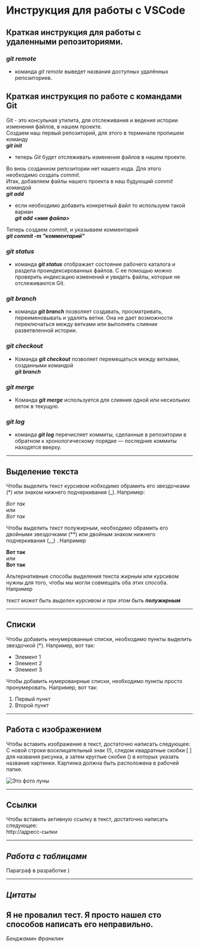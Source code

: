# Инструкция для работы с VSCode

## Краткая инструкция для работы с удаленными репозиториями.

### *git remote*
- команда *git remote* выведет названия доступных удалённых репозиториев.

## Краткая инструкция по работе с командами Git

Git - это консульная утилита, для отслеживания и ведения истории изменения файлов, в нашем проекте.  
Создаем наш первый репозиторий, для этого в терминале пропишем команду  
**_git init_**  
- теперь *Git* будет отслеживать изменения файлов в нашем проекте.      

Во вноь созданном репозитории нет нашего кода. Для этого необходимо создать *commit*.   
Итак, добавляем файлы нашего проекта в наш будующий  *commit* командой   
**_git add_**   
- если необходимо добавить конкретный файл то используем такой вариан   
**_git add <имя файла>_**  

Теперь создаем  *commit*, и указываем комментарий   
**_git commit -m "комментарий"_**   

### *git status*
- команда **_git status_** отображает состояние рабочего каталога и раздела проиндексированных файлов. С ее помощью можно проверить индексацию изменений и увидеть файлы, которые не отслеживаются Git.

### *git branch*   
- команда **_git branch_** позволяет создавать, просматривать, переименовывать и удалять ветки. Она не дает возможности переключаться между ветками или выполнять слияние разветвленной истории.

### *git checkout*   
- Команда **_git checkout_** позволяет перемещаться между ветками, созданными командой    
**_git branch_**

### *git merge*
- Команда **_git merge_** используется для слияния одной или нескольких веток в текущую. 


### *git log*
- команда **_git log_** перечисляет коммиты, сделанные в репозитории в обратном к хронологическому порядке — последние коммиты находятся вверху.
___

## Выделение текста

Чтобы выделить текст курсивом нобходимо обрамить его звездочками (*) или знаком нижнего подчеркивания (_). Например:

 *Вот так*   
 или   
 _Вот так_
 
Чтобы выделить текст полужирным, необходимо обрамить его двойными звездочками (**) или двойным знаком нижнего подчеркивания (__) . Например 

**Вот так**   
или   
__Вот так__

Альтернативные способы выделения текста жирным или курсивом нужны для того, чтобы мы могли совмещать оба этих способа. Например

_текст может быть выделен курсивом и при этом быть **полужирным**_
___

## Списки

Чтобы добавить ненумерованные списки, необходимо пункты выделить звездочкой (*). Например, вот так:
* Элемент 1
* Элемент 2
* Элемент 3

Чтобы добавить нумерованрные списки, необходимо пункты просто пронумеровать. Например, вот так:
1. Первый пункт
2. Второй пункт
___

## Работа с изображением

Чтобы вставить изображение в текст, достаточно написать следующее:   
С новой строки восклицательный знак (!), следом квадратные скобки [ ] для названия рисунка, а затем круглые скобки () в которых указать название картинки. Картинка должна быть расположена в рабочей папке. 

![Это фото луны](Obj\Moon.png)

___

## Ссылки 

Чтобы вставить активную ссылку в текст, достаточно написать следующее:   
http://адресс-сылки
___


## _Работа с таблицами_

Параграф в разработке )
___

## _Цитаты_

## **Я не провалил тест. Я просто нашел сто способов написать его неправильно.**
_Бенджамин Франклин_
